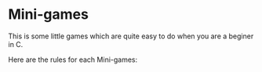 # Mini-games
This is some little games which are quite easy to do when you are a beginer in C.

Here are the rules for each Mini-games:

